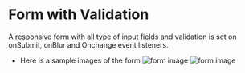 # Form with Validation

A responsive form with all type of input fields and validation is set on onSubmit, onBlur and Onchange event listeners.

- Here is a sample images of the form
  ![form image]("../src/assests/form.png")
  ![form image]("./src/assests/form_1.png")
